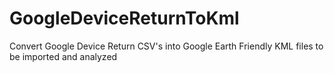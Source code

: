# GoogleDeviceReturnToKml
Convert Google Device Return CSV's into Google Earth Friendly KML files to be imported and analyzed
